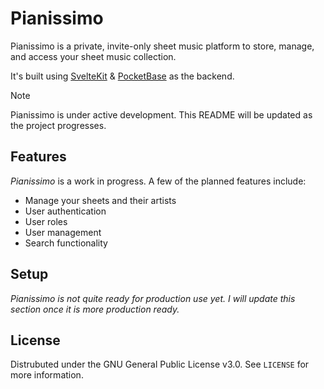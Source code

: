 # Pianissimo

Pianissimo is a private, invite-only sheet music platform to store, manage, and access your sheet music collection. 

It's built using [SvelteKit](https://kit.svelte.dev) & [PocketBase](https://pocketbase.io) as the backend.

> [!NOTE]
> Pianissimo is under active development. This README will be updated as the project progresses.

## Features
_Pianissimo_ is a work in progress. A few of the planned features include:
- Manage your sheets and their artists
- User authentication
- User roles
- User management
- Search functionality

## Setup
_Pianissimo is not quite ready for production use yet. I will update this section once it is more production ready._

## License
Distrubuted under the GNU General Public License v3.0. See `LICENSE` for more information.
